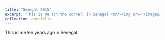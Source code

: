 ```yaml
---
title: "Senegal 2015"
excerpt: "This is me (in the corner) in Senegal <br/><img src='/images/Senegal_2025.jpg'>"
collection: portfolio
---
```


This is me ten years ago in Senegal. 
